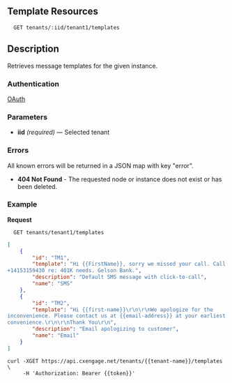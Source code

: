 ## Template Resources

```
  GET tenants/:iid/tenant1/templates
```

## Description

Retrieves message templates for the given instance.

### Authentication

[OAuth](https://github.com/userevents/charon)

### Parameters

- **iid** _(required)_ — Selected tenant

### Errors

All known errors will be returned in a JSON map with key "error".

- **404 Not Found** - The requested node or instance does not exist or has been deleted.

### Example

**Request**

```
  GET tenants/tenant1/templates
```

```json
[
    {
        "id": "TM1",
        "template": "Hi {{FirstName}}, sorry we missed your call. Call Joe at
+14153159430 re: 401K needs. Gelson Bank.",
        "description": "Default SMS message with click-to-call",
        "name": "SMS"
    },
    {
        "id": "TM2",
        "template": "Hi {{first-name}}\r\n\r\nWe apologize for the
inconvenience. Please contact us at {{email-address}} at your earliest
convenience.\r\n\r\nThank You\r\n",
        "description": "Email apologizing to customer",
        "name": "Email"
    }
]
```

```
curl -XGET https://api.cxengage.net/tenants/{{tenant-name}}/templates \
     -H 'Authorization: Bearer {{token}}'
```

